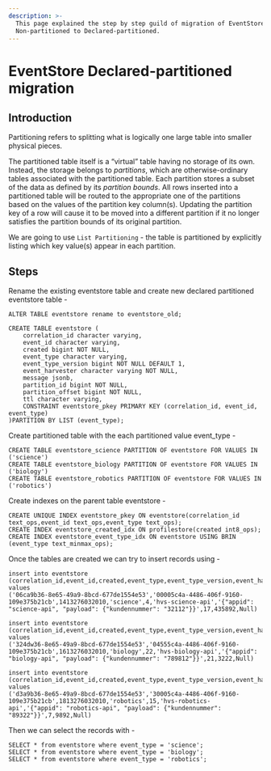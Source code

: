 ```yaml
---
description: >-
  This page explained the step by step guild of migration of EventStore
  Non-partitioned to Declared-partitioned.
---
```


# EventStore Declared-partitioned migration

## Introduction

Partitioning refers to splitting what is logically one large table into smaller physical pieces.

The partitioned table itself is a “virtual” table having no storage of its own. Instead, the storage belongs to _partitions_, which are otherwise-ordinary tables associated with the partitioned table. Each partition stores a subset of the data as defined by its _partition bounds_. All rows inserted into a partitioned table will be routed to the appropriate one of the partitions based on the values of the partition key column\(s\). Updating the partition key of a row will cause it to be moved into a different partition if it no longer satisfies the partition bounds of its original partition. 

We are going to use `List Partitioning` - the table is partitioned by explicitly listing which key value\(s\) appear in each partition.

## Steps

Rename the existing eventstore table and create new declared partitioned eventstore table -

```text
ALTER TABLE eventstore rename to eventstore_old;

CREATE TABLE eventstore (
    correlation_id character varying,
    event_id character varying,
    created bigint NOT NULL,
    event_type character varying,
    event_type_version bigint NOT NULL DEFAULT 1,
    event_harvester character varying NOT NULL,
    message jsonb,
    partition_id bigint NOT NULL,
    partition_offset bigint NOT NULL,
    ttl character varying,
    CONSTRAINT eventstore_pkey PRIMARY KEY (correlation_id, event_id, event_type)
)PARTITION BY LIST (event_type);
```

Create partitioned table with the each partitioned value event\_type -

```text
CREATE TABLE eventstore_science PARTITION OF eventstore FOR VALUES IN ('science')
CREATE TABLE eventstore_biology PARTITION OF eventstore FOR VALUES IN ('biology')
CREATE TABLE eventstore_robotics PARTITION OF eventstore FOR VALUES IN ('robotics')
```

Create indexes on the parent table eventstore -

```text
CREATE UNIQUE INDEX eventstore_pkey ON eventstore(correlation_id text_ops,event_id text_ops,event_type text_ops);
CREATE INDEX eventstore_created_idx ON profilestore(created int8_ops);
CREATE INDEX eventstore_event_type_idx ON eventstore USING BRIN (event_type text_minmax_ops);
```

Once the tables are created we can try to insert records using -

```text
insert into eventstore (correlation_id,event_id,created,event_type,event_type_version,event_harvester,message,partition_id,partition_offset,ttl) values
('06ca9b36-8e65-49a9-8bcd-677de1554e53','00005c4a-4486-406f-9160-109e375b21cb',1413276032010,'science',4,'hvs-science-api','{"appid": "science-api", "payload": {"kundennummer": "32112"}}',17,435892,Null)

insert into eventstore (correlation_id,event_id,created,event_type,event_type_version,event_harvester,message,partition_id,partition_offset,ttl) values
('324dw36-8e65-49a9-8bcd-677de1554e53','04555c4a-4486-406f-9160-109e375b21cb',1613276032010,'biology',22,'hvs-biology-api','{"appid": "biology-api", "payload": {"kundennummer": "789812"}}',21,3222,Null)

insert into eventstore (correlation_id,event_id,created,event_type,event_type_version,event_harvester,message,partition_id,partition_offset,ttl) values
('d3a9b36-8e65-49a9-8bcd-677de1554e53','30005c4a-4486-406f-9160-109e375b21cb',1813276032010,'robotics',15,'hvs-robotics-api','{"appid": "robotics-api", "payload": {"kundennummer": "89322"}}',7,9892,Null)
```

Then we can select the records with -

```text
SELECT * from eventstore where event_type = 'science';
SELECT * from eventstore where event_type = 'biology';
SELECT * from eventstore where event_type = 'robotics';
```

